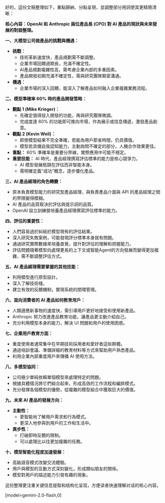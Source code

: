 好的，這份文稿整理如下，重點歸納、分點呈現，並調整部分用詞使其更精簡清晰：

**核心內容：OpenAI 和 Anthropic 兩位產品長 (CPO) 對 AI 產品的現狀與未來發展的對談整理。**

**一、大模型公司做產品的挑戰與機遇：**

*   **挑戰：**
    *   技術革新速度快，產品規劃需不斷調整。
    *   企業市場回饋週期長，充滿不確定性。
    *   AI產品規劃複雜性高，需考慮企業內部的多重因素。
    *   產品開發初期充滿不確定性，需與研究團隊緊密溝通。
*   **機遇：**
    *   企業市場的深入回饋，能深入了解產品如何融入企業複雜業務流程。

**二、模型準確率 60% 時的產品開發策略：**

*   **觀點 1 (Mike Krieger)：**
    *   先確定值得投入開發的功能，再與研究團隊微調。
    *   完成度達 60% 的功能即可推向市場，作為展示或信息傳遞，激發產品創意。
*   **觀點 2 (Kevin Weil)：**
    *   即使模型結果不完全準確，若能為用戶節省時間，仍具價值。
    *   模型若具備自我認知能力，主動詢問不確定的部分，人機合作效果更佳。
*   **重點：** 60% 準確率是重要分界線，實際應用中可能不穩定。
*   **重要技能：** AI 時代，產品經理撰寫評估標準的能力是核心競爭力。
    *   AI 模型發展瓶頸在評估而非智能本身。
    *   需明確定義“成功”概念，逐步優化產品。

**三、AI 產品經理的角色轉變：**

*   原本負責模型能力的研究型產品經理，與負責產品介面與 API 的產品經理之間的界限變得模糊。
*   AI 產品的品質取決於評估與提示詞的品質。
*   OpenAI 設立訓練營培養產品經理撰寫評估標準的能力。

**四、評估的重要性：**

*   人們容易過於糾結於模型現有的評估結果。
*   深入研究失敗案例，可能發現評分標準本身就有問題。
*   通過研究實際數據來培養直覺，提升對評估的理解和把握能力。
*   評估問題隨著模型向處理更長的上下文或智能Agent的方向發展而變得更加複雜，需不斷調整評估方式。

**五、AI 產品經理需要掌握的其他技能：**

*   利用模型進行原型設計。
*   深入了解技術棧。
*   建立有效的反饋機制，實現系統的閉環管理。

**六、面向消費者的 AI 產品如何教育用戶：**

*   人類適應新事物的速度快，需引導用戶更好地接受和使用新產品。
*   Anthropic 努力改進產品教育功能，讓產品更主動介紹自己。
*   充分利用模型本身的能力，解決 UI 問題和用戶的使用困惑。

**七、企業用戶教育方面：**

*   重度使用者通常集中在早期技術採用者和愛好者這些群體。
*   通過培訓會議、準備詳細的教育材料等方式來幫助用戶熟悉產品。
*   利用企業內部重度用戶來傳播 AI 使用方法。

**八、多模型協同：**

*   公司極少單純依賴單個模型來處理特定的問題。
*   根據具體情況將它們組合起來，形成高效的工作流程和編排模式。
*   充分發揮各個模型的優勢，從複雜的模型組合中獲取巨大的價值。

**九、未來 AI 產品的發展方向：**

*   **主動性：**
    *   更智能地了解用戶需求和行為模式。
    *   更深入地參與到用戶的工作和生活中。
*   **異步性：**
    *   打破即時反饋的限制。
    *   可以處理比以往更加複雜的任務。

**十、模型智能化程度加速發展：**

*   高級語音模式改變交流體驗。
*   用戶與模型的互動方式深刻變化，形成類似朋友的關係。
*   模型對用戶的描述能力引發有趣的現象。

这份整理更注重关键信息提取和结构化呈现，方便读者快速理解对话的核心内容。

[model=gemini-2.0-flash,0]
